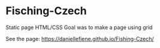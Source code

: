 # Fisching-Czech
Static page HTML/CSS
Goal was to make a page using grid

See the page: https://daniellefiene.github.io/Fishing-Czech/
